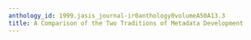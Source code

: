 ```yaml
---
anthology_id: 1999.jasis_journal-ir0anthology0volumeA50A13.3
title: A Comparison of the Two Traditions of Metadata Development
---
```

